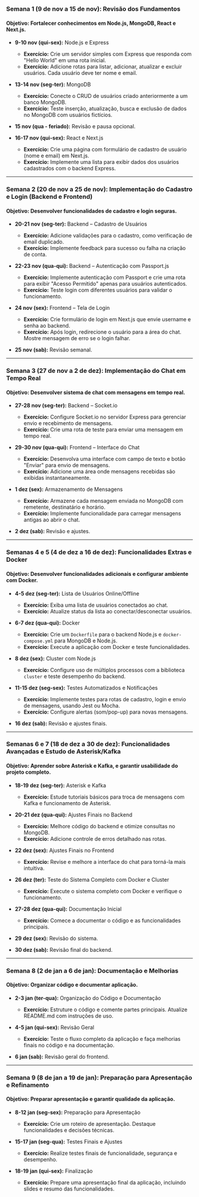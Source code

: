 ### **Semana 1 (9 de nov a 15 de nov): Revisão dos Fundamentos**

#### **Objetivo:** Fortalecer conhecimentos em Node.js, MongoDB, React e Next.js.

- **9-10 nov (qui-sex):** Node.js e Express
   - **Exercício:** Crie um servidor simples com Express que responda com "Hello World" em uma rota inicial.
   - **Exercício:** Adicione rotas para listar, adicionar, atualizar e excluir usuários. Cada usuário deve ter nome e email.

- **13-14 nov (seg-ter):** MongoDB
   - **Exercício:** Conecte o CRUD de usuários criado anteriormente a um banco MongoDB.
   - **Exercício:** Teste inserção, atualização, busca e exclusão de dados no MongoDB com usuários fictícios.

- **15 nov (qua - feriado):** Revisão e pausa opcional.

- **16-17 nov (qui-sex):** React e Next.js
   - **Exercício:** Crie uma página com formulário de cadastro de usuário (nome e email) em Next.js.
   - **Exercício:** Implemente uma lista para exibir dados dos usuários cadastrados com o backend Express.

---

### **Semana 2 (20 de nov a 25 de nov): Implementação do Cadastro e Login (Backend e Frontend)**

#### **Objetivo:** Desenvolver funcionalidades de cadastro e login seguras.

- **20-21 nov (seg-ter):** Backend – Cadastro de Usuários
   - **Exercício:** Adicione validações para o cadastro, como verificação de email duplicado.
   - **Exercício:** Implemente feedback para sucesso ou falha na criação de conta.

- **22-23 nov (qua-qui):** Backend – Autenticação com Passport.js
   - **Exercício:** Implemente autenticação com Passport e crie uma rota para exibir "Acesso Permitido" apenas para usuários autenticados.
   - **Exercício:** Teste login com diferentes usuários para validar o funcionamento.

- **24 nov (sex):** Frontend – Tela de Login
   - **Exercício:** Crie formulário de login em Next.js que envie username e senha ao backend.
   - **Exercício:** Após login, redirecione o usuário para a área do chat. Mostre mensagem de erro se o login falhar.

- **25 nov (sab):** Revisão semanal.

---

### **Semana 3 (27 de nov a 2 de dez): Implementação do Chat em Tempo Real**

#### **Objetivo:** Desenvolver sistema de chat com mensagens em tempo real.

- **27-28 nov (seg-ter):** Backend – Socket.io
   - **Exercício:** Configure Socket.io no servidor Express para gerenciar envio e recebimento de mensagens.
   - **Exercício:** Crie uma rota de teste para enviar uma mensagem em tempo real.

- **29-30 nov (qua-qui):** Frontend – Interface do Chat
   - **Exercício:** Desenvolva uma interface com campo de texto e botão "Enviar" para envio de mensagens.
   - **Exercício:** Adicione uma área onde mensagens recebidas são exibidas instantaneamente.

- **1 dez (sex):** Armazenamento de Mensagens
   - **Exercício:** Armazene cada mensagem enviada no MongoDB com remetente, destinatário e horário.
   - **Exercício:** Implemente funcionalidade para carregar mensagens antigas ao abrir o chat.

- **2 dez (sab):** Revisão e ajustes.

---

### **Semanas 4 e 5 (4 de dez a 16 de dez): Funcionalidades Extras e Docker**

#### **Objetivo:** Desenvolver funcionalidades adicionais e configurar ambiente com Docker.

- **4-5 dez (seg-ter):** Lista de Usuários Online/Offline
   - **Exercício:** Exiba uma lista de usuários conectados ao chat.
   - **Exercício:** Atualize status da lista ao conectar/desconectar usuários.

- **6-7 dez (qua-qui):** Docker
   - **Exercício:** Crie um `Dockerfile` para o backend Node.js e `docker-compose.yml` para MongoDB e Node.js.
   - **Exercício:** Execute a aplicação com Docker e teste funcionalidades.

- **8 dez (sex):** Cluster com Node.js
   - **Exercício:** Configure uso de múltiplos processos com a biblioteca `cluster` e teste desempenho do backend.

- **11-15 dez (seg-sex):** Testes Automatizados e Notificações
   - **Exercício:** Implemente testes para rotas de cadastro, login e envio de mensagens, usando Jest ou Mocha.
   - **Exercício:** Configure alertas (som/pop-up) para novas mensagens.

- **16 dez (sab):** Revisão e ajustes finais.

---

### **Semanas 6 e 7 (18 de dez a 30 de dez): Funcionalidades Avançadas e Estudo de Asterisk/Kafka**

#### **Objetivo:** Aprender sobre Asterisk e Kafka, e garantir usabilidade do projeto completo.

- **18-19 dez (seg-ter):** Asterisk e Kafka
   - **Exercício:** Estude tutoriais básicos para troca de mensagens com Kafka e funcionamento de Asterisk.

- **20-21 dez (qua-qui):** Ajustes Finais no Backend
   - **Exercício:** Melhore código do backend e otimize consultas no MongoDB.
   - **Exercício:** Adicione controle de erros detalhado nas rotas.

- **22 dez (sex):** Ajustes Finais no Frontend
   - **Exercício:** Revise e melhore a interface do chat para torná-la mais intuitiva.

- **26 dez (ter):** Teste do Sistema Completo com Docker e Cluster
   - **Exercício:** Execute o sistema completo com Docker e verifique o funcionamento.

- **27-28 dez (qua-qui):** Documentação Inicial
   - **Exercício:** Comece a documentar o código e as funcionalidades principais.

- **29 dez (sex):** Revisão do sistema.

- **30 dez (sab):** Revisão final do backend.

---

### **Semana 8 (2 de jan a 6 de jan): Documentação e Melhorias**

#### **Objetivo:** Organizar código e documentar aplicação.

- **2-3 jan (ter-qua):** Organização do Código e Documentação
   - **Exercício:** Estruture o código e comente partes principais. Atualize README.md com instruções de uso.

- **4-5 jan (qui-sex):** Revisão Geral
   - **Exercício:** Teste o fluxo completo da aplicação e faça melhorias finais no código e na documentação.

- **6 jan (sab):** Revisão geral do frontend.

---

### **Semana 9 (8 de jan a 19 de jan): Preparação para Apresentação e Refinamento**

#### **Objetivo:** Preparar apresentação e garantir qualidade da aplicação.

- **8-12 jan (seg-sex):** Preparação para Apresentação
   - **Exercício:** Crie um roteiro de apresentação. Destaque funcionalidades e decisões técnicas.

- **15-17 jan (seg-qua):** Testes Finais e Ajustes
   - **Exercício:** Realize testes finais de funcionalidade, segurança e desempenho.

- **18-19 jan (qui-sex):** Finalização
   - **Exercício:** Prepare uma apresentação final da aplicação, incluindo slides e resumo das funcionalidades.

